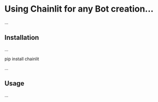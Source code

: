# Using Chainlit for any Bot creation...


...

## Installation

...

pip install chainlit

...

## Usage

...
